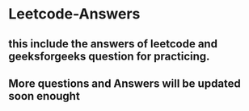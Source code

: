 # Leetcode-Answers

## this include the answers of leetcode and geeksforgeeks question for practicing.

## More questions and Answers will be updated soon enought
